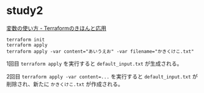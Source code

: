 # study2

[変数の使い方 - Terraformのきほんと応用](https://zenn.dev/sway/articles/terraform_biginner_varliable)

```
terraform init
terraform apply
terraform apply -var content="あいうえお" -var filename="かきくけこ.txt"
```

1回目 `terraform apply` を実行すると `default_input.txt` が生成される。  

2回目 `terraform apply -var content=...` を実行すると `default_input.txt` が削除され、新たに `かきくけこ.txt` が作成される。